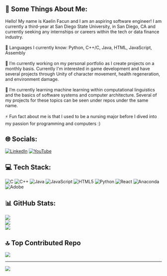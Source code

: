 ## 💫 Some Things About Me:
Hello! My name is Kaelin Facun and I am an aspiring software engineer! I am currently a third-year at San Diego State University, in San Diego, CA and currently seeking any internships or careers within the tech or data finance industry.<br><br>📖 Languages I currently know: Python, C++/C, Java, HTML, JavaScript, Assembly<br><br>🧠 I’m currently working on my personal portfolio as I create projects on a monthly basis. Currently I'm interested in game development and have several projects through Unity of character movement, health regeneration, and environment damage.<br><br>🌱 I’m currently learning machine learning within computational linguistics and the basics of software  systems and computer architecture. Several of my projects for these topics can be seen under repos under the same name.<br><br>⚡ Fun fact about me is that I used to be a nursing major before I dived into my passion for programming and computers :)

## 🌐 Socials:
[![LinkedIn](https://img.shields.io/badge/LinkedIn-%230077B5.svg?logo=linkedin&logoColor=white)](https://linkedin.com/in/KaelinFacun) [![YouTube](https://img.shields.io/badge/YouTube-%23FF0000.svg?logo=YouTube&logoColor=white)](https://youtube.com/@KaelinFacun) 

## 💻 Tech Stack:
![C](https://img.shields.io/badge/c-%2300599C.svg?style=for-the-badge&logo=c&logoColor=white) ![C++](https://img.shields.io/badge/c++-%2300599C.svg?style=for-the-badge&logo=c%2B%2B&logoColor=white) ![Java](https://img.shields.io/badge/java-%23ED8B00.svg?style=for-the-badge&logo=openjdk&logoColor=white) ![JavaScript](https://img.shields.io/badge/javascript-%23323330.svg?style=for-the-badge&logo=javascript&logoColor=%23F7DF1E) ![HTML5](https://img.shields.io/badge/html5-%23E34F26.svg?style=for-the-badge&logo=html5&logoColor=white) ![Python](https://img.shields.io/badge/python-3670A0?style=for-the-badge&logo=python&logoColor=ffdd54) ![React](https://img.shields.io/badge/react-%2320232a.svg?style=for-the-badge&logo=react&logoColor=%2361DAFB) ![Anaconda](https://img.shields.io/badge/Anaconda-%2344A833.svg?style=for-the-badge&logo=anaconda&logoColor=white) ![Adobe](https://img.shields.io/badge/adobe-%23FF0000.svg?style=for-the-badge&logo=adobe&logoColor=white)
## 📊 GitHub Stats:
![](https://github-readme-stats.vercel.app/api?username=KFacun&theme=blueberry&hide_border=false&include_all_commits=true&count_private=true)<br/>
![](https://github-readme-streak-stats.herokuapp.com/?user=KFacun&theme=blueberry&hide_border=false)<br/>
![](https://github-readme-stats.vercel.app/api/top-langs/?username=KFacun&theme=blueberry&hide_border=false&include_all_commits=true&count_private=true&layout=compact)

## 🔝 Top Contributed Repo
![](https://github-contributor-stats.vercel.app/api?username=KFacun&limit=5&theme=tokyonight&combine_all_yearly_contributions=true)

---
[![](https://visitcount.itsvg.in/api?id=KFacun&icon=4&color=9)](https://visitcount.itsvg.in)

